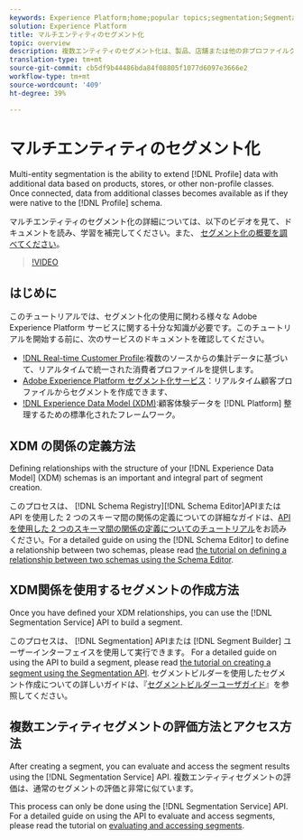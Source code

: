 ```yaml
---
keywords: Experience Platform;home;popular topics;segmentation;Segmentation;segment service;segments;Segments
solution: Experience Platform
title: マルチエンティティのセグメント化
topic: overview
description: 複数エンティティのセグメント化は、製品、店舗または他の非プロファイルクラスに基づいて、プロファイルデータを拡張する機能です。接続されると、追加のクラスのデータは、プロファイルスキーマにネイティブであるかのように使用できるようになります。
translation-type: tm+mt
source-git-commit: cb5df9b44486bda84f08805f1077d6097e3666e2
workflow-type: tm+mt
source-wordcount: '409'
ht-degree: 39%

---
```



# マルチエンティティのセグメント化

Multi-entity segmentation is the ability to extend [!DNL Profile] data with additional data based on products, stores, or other non-profile classes. Once connected, data from additional classes becomes available as if they were native to the [!DNL Profile] schema.

マルチエンティティのセグメント化の詳細については、以下のビデオを見て、ドキュメントを読み、学習を補完してください。また、 [セグメント化の概要を調べてください](./home.md)。

>[!VIDEO](https://video.tv.adobe.com/v/28947?quality=12&learn=on)

## はじめに

このチュートリアルでは、セグメント化の使用に関わる様々な Adobe Experience Platform サービスに関する十分な知識が必要です。このチュートリアルを開始する前に、次のサービスのドキュメントを確認してください。

- [!DNL Real-time Customer Profile](../profile/home.md):複数のソースからの集計データに基づいて、リアルタイムで統一された消費者プロファイルを提供します。
- [Adobe Experience Platform セグメント化サービス](./home.md)：リアルタイム顧客プロファイルからセグメントを作成できます、
- [!DNL Experience Data Model (XDM)](../xdm/home.md):顧客体験データを [!DNL Platform] 整理するための標準化されたフレームワーク。

## XDM の関係の定義方法

Defining relationships with the structure of your [!DNL Experience Data Model] (XDM) schemas is an important and integral part of segment creation.

このプロセスは、 [!DNL Schema Registry][!DNL Schema Editor]APIまたは API を使用した 2 つのスキーマ間の関係の定義についての詳細なガイドは、[API を使用した 2 つのスキーマ間の関係の定義についてのチュートリアル](../xdm/tutorials/relationship-api.md)をお読みください。For a detailed guide on using the [!DNL Schema Editor] to define a relationship between two schemas, please read [the tutorial on defining a relationship between two schemas using the Schema Editor](../xdm/tutorials/relationship-ui.md).

## XDM関係を使用するセグメントの作成方法

Once you have defined your XDM relationships, you can use the [!DNL Segmentation Service] API to build a segment.

このプロセスは、 [!DNL Segmentation] APIまたは [!DNL Segment Builder] ユーザーインターフェイスを使用して実行できます。 For a detailed guide on using the API to build a segment, please read [the tutorial on creating a segment using the Segmentation API](./tutorials/create-a-segment.md). セグメントビルダーを使用したセグメント作成についての詳しいガイドは、『[セグメントビルダーユーザガイド](./ui/overview.md)』を参照してください。

## 複数エンティティセグメントの評価方法とアクセス方法

After creating a segment, you can evaluate and access the segment results using the [!DNL Segmentation Service] API. 複数エンティティセグメントの評価は、通常のセグメントの評価と非常に似ています。

This process can only be done using the [!DNL Segmentation Service] API. For a detailed guide on using the API to evaluate and access segments, please read the tutorial on [evaluating and accessing segments](./tutorials/evaluate-a-segment.md).